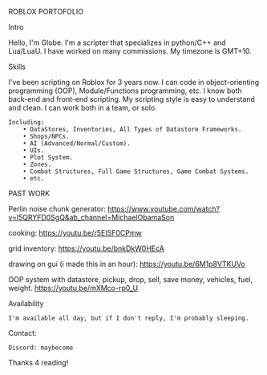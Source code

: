 ROBLOX PORTOFOLIO

Intro

Hello, I'm Globe. I'm a scripter that specializes in python/C++ and Lua/LuaU. I have worked on many commissions. 
My timezone is GMT+10.
    
Skills

I've been scripting on Roblox for 3 years now. I can code in object-orienting programming (OOP), Module/Functions programming, etc. I know both back-end and front-end scripting. My scripting style is easy to understand and clean. I can work both in a team, or solo.

    Including:
        • DataStores, Inventories, All Types of Datastore Frameworks.
        • Shops/NPCs.
        • AI (Advanced/Normal/Custom).
        • UIs.
        • Plot System.
        • Zones.
        • Combat Structures, Full Game Structures, Game Combat Systems.
        • etc.



PAST WORK 

Perlin noise chunk generator:
https://www.youtube.com/watch?v=l5QRYFD0SgQ&ab_channel=MichaelObamaSon

cooking:
https://youtu.be/r5EISF0CPmw

grid inventory:
https://youtu.be/bnkDkW0HEcA

drawing on gui (i made this in an hour):
https://youtu.be/6M1p8VTKUVo

OOP system with datastore, pickup, drop, sell, save money, vehicles, fuel, weight.
https://youtu.be/mXMco-rp0_U

Availability

    I'm available all day, but if I don't reply, I'm probably sleeping.

Contact:

    Discord: maybecome

Thanks 4 reading!
